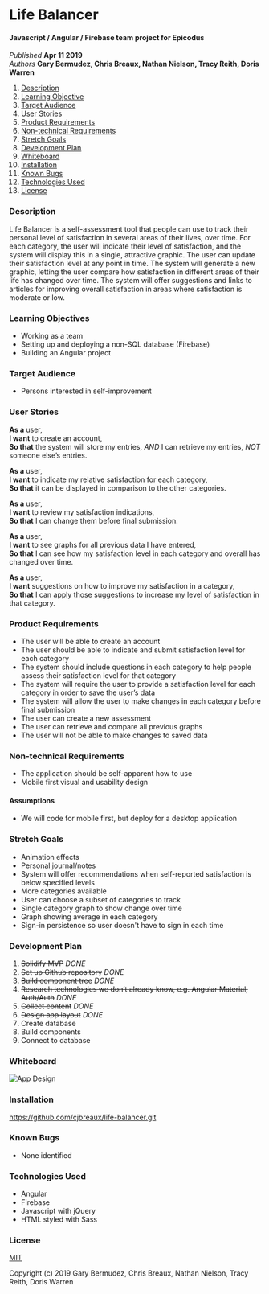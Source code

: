 # Life Balancer

#### Javascript / Angular / Firebase team project for Epicodus

_Published_ **Apr 11 2019**<br>
_Authors_ **Gary Bermudez, Chris Breaux, Nathan Nielson, Tracy Reith, Doris Warren**

1. [Description](#description)
1. [Learning Objective](#learning-objective)
1. [Target Audience](#target-audience)
1. [User Stories](#user-stories)
1. [Product Requirements](#product-requirements)
1. [Non-technical Requirements](#non-technical-requirements)
1. [Stretch Goals](#stretch-goals)
1. [Development Plan](#development-plan)
1. [Whiteboard](#whiteboard)
1. [Installation](#installation)
1. [Known Bugs](#known-bugs)
1. [Technologies Used](#technologies-used)
1. [License](#license)

### Description
Life Balancer is a self-assessment tool that people can use to track their personal level of satisfaction in several areas of their lives, over time. For each category, the user will indicate their level of satisfaction, and the system will display this in a single, attractive graphic. The user can update their satisfaction level at any point in time. The system will generate a new graphic, letting the user compare how satisfaction in different areas of their life has changed over time. The system will offer suggestions and links to articles for improving overall satisfaction in areas where satisfaction is moderate or low.

### Learning Objectives
* Working as a team
* Setting up and deploying a non-SQL database (Firebase)
* Building an Angular project

### Target Audience
* Persons interested in self-improvement

### User Stories
**As a** user,<br>
**I want** to create an account,<br>
**So that** the system will store my entries,
_AND_ I can retrieve my entries,
_NOT_ someone else’s entries.


**As a** user,<br>
**I want** to indicate my relative satisfaction for each category,<br>
**So that** it can be displayed in comparison to the other categories.

**As a** user,<br>
**I want** to review my satisfaction indications,<br>
**So that** I can change them before final submission.

**As a** user,<br>
**I want** to see graphs for all previous data I have entered,<br>
**So that** I can see how my satisfaction level in each category and overall has changed over time.

**As a** user,<br>
**I want** suggestions on how to improve my satisfaction in a category,<br>
**So that** I can apply those suggestions to increase my level of satisfaction in that category.

### Product Requirements
* The user will be able to create an account
* The user should be able to indicate and submit satisfaction level for each category
* The system should include questions in each category to help people assess their satisfaction level for that category
* The system will require the user to provide a satisfaction level for each category in order to save the user’s data
* The system will allow the user to make changes in each category before final submission
* The user can create a new assessment
* The user can retrieve and compare all previous graphs
* The user will not be able to make changes to saved data


### Non-technical Requirements
* The application should be self-apparent how to use
* Mobile first visual and usability design

#### Assumptions
* We will code for mobile first, but deploy for a desktop application

### Stretch Goals
* Animation effects
* Personal journal/notes
* System will offer recommendations when self-reported satisfaction is below specified levels
* More categories available
* User can choose a subset of categories to track
* Single category graph to show change over time
* Graph showing average in each category
* Sign-in persistence so user doesn't have to sign in each time

### Development Plan
1. ~~Solidify MVP~~ _DONE_
1. ~~Set up Github repository~~ _DONE_
1. ~~Build component tree~~ _DONE_
1. ~~Research technologies we don’t already know, e.g. Angular Material, Auth/Auth~~ _DONE_
1. ~~Collect content~~ _DONE_
1. ~~Design app layout~~ _DONE_
1. Create database
1. Build components
1. Connect to database

### Whiteboard
![App Design](./img/app-plan-whiteboard.png?raw=true "App Plan Whiteboard")

### Installation
https://github.com/cjbreaux/life-balancer.git

### Known Bugs
* None identified

### Technologies Used
* Angular
* Firebase
* Javascript with jQuery
* HTML styled with Sass

### License
[MIT](./LICENSE.txt)

Copyright (c) 2019 Gary Bermudez, Chris Breaux, Nathan Nielson, Tracy Reith, Doris Warren
